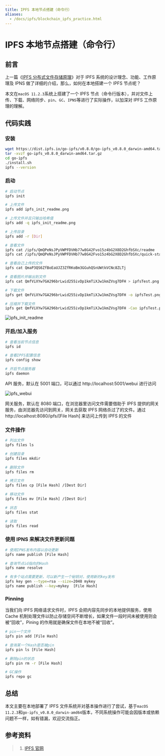 ```yaml
---
title: IPFS 本地节点搭建（命令行）
aliases:
  - /docs/ipfs/blockchain_ipfs_practice.html
---
```


# IPFS 本地节点搭建（命令行）

## 前言

上一篇《[IPFS 分布式文件存储原理](https://www.pseudoyu.com/zh/2021/03/25/blockchain_ipfs_structure/)》对于 IPFS 系统的设计理念、功能、工作原理及 IPNS 做了详细的介绍，那么，如何在本地搭建一个 IPFS 节点呢？

本文在`macOS 11.2.3`系统上搭建了一个 IPFS 节点（命令行版本），并对文件上传、下载、网络同步、`pin`、`GC`、`IPNS`等进行了实际操作，以加深对 IPFS 工作原理的理解。

## 代码实践

### 安装

```sh
wget https://dist.ipfs.io/go-ipfs/v0.8.0/go-ipfs_v0.8.0_darwin-amd64.tar.gz
tar -xvzf go-ipfs_v0.8.0_darwin-amd64.tar.gz
cd go-ipfs
./install.sh
ipfs --version
```

### 启动

```sh
# 启动节点
ipfs init

# 上传文件
ipfs add ipfs_init_readme.png

# 上传文件并且只输出哈希值
ipfs add -q ipfs_init_readme.png

# 上传目录
ipfs add -r [Dir]

# 查看文件
ipfs cat /ipfs/QmQPeNsJPyVWPFDVHb77w8G42Fvo15z4bG2X8D2GhfbSXc/readme
ipfs cat /ipfs/QmQPeNsJPyVWPFDVHb77w8G42Fvo15z4bG2X8D2GhfbSXc/quick-start

# 查看自己上传的文件
ipfs cat QmaP3QS6ZfBoEaUJZ3ZfRKoBm3GGuhQSnUWtkVCNc8ZLTj

# 查看图片并输出到文件
ipfs cat QmfViXYw7GA296brLwid255ivDp1kmTiXJw1kmZVsg7DFH > ipfsTest.png

# 下载文件
ipfs get QmfViXYw7GA296brLwid255ivDp1kmTiXJw1kmZVsg7DFH -o ipfsTest.png

# 压缩并下载文件
ipfs get QmfViXYw7GA296brLwid255ivDp1kmTiXJw1kmZVsg7DFH -Cao ipfsTest.png
```

![ipfs_init_readme](https://pseudoyu.oss-cn-hangzhou.aliyuncs.com/images/ipfs_init_readme.png)

### 开启/加入服务

```sh
# 查看当前节点信息 
ipfs id

# 查看IPFS配置信息
ipfs config show

# 开启节点服务器
ipfs daemon
```

API 服务，默认在 5001 端口，可以通过 http://localhost:5001/webui 进行访问

![ipfs_webui](https://pseudoyu.oss-cn-hangzhou.aliyuncs.com/images/ipfs_webui.png)

网关服务，默认在 8080 端口，在浏览器里访问文件需要借助于 IPFS 提供的网关服务，由浏览器先访问到网关，网关去获取 IPFS 网络杀过了的文件。通过 http://localhost:8080/ipfs/[File Hash] 来访问上传到 IPFS 的文件

### 文件操作

```sh
# 列出文件
ipfs files ls

# 创建目录
ipfs files mkdir

# 删除文件
ipfs files rm

# 拷贝文件
ipfs files cp [File Hash] /[Dest Dir]

# 移动文件
ipfs files mv [File Hash] /[Dest Dir]

# 状态
ipfs files stat

# 读取
ipfs files read
```

### 使用 IPNS 来解决文件更新问题

```sh
# 使用IPNS发布内容以自动更新
ipfs name publish [File Hash]

# 查询节点id指向的Hash
ipfs name resolve

# 有多个站点需要更新，可以新产生一个秘钥对，使用新的key发布
ipfs key gen --type=rsa --size=2048 mykey
ipfs name publish --key=mykey  [File Hash] 
```

### Pinning

当我们向 IPFS 网络请求文件时，IPFS 会把内容先同步的本地提供服务，使用 Cache 机制处理文件以防止存储空间不断增长，如果文件一段时间未被使用则会被“回收”，Pining 的作用就是确保文件在本地不被“回收”。

```sh
# pin一个文件
ipfs pin add [File Hash]

# 查询某一个Hash是否被pin
ipfs pin ls [File Hash]

# 删除pin的状态
ipfs pin rm -r [File Hash]

# GC操作
ipfs repo gc
```

## 总结

本文主要在本地部署了 IPFS 文件系统并对基本操作进行了尝试，基于`macOS 11.2.3`和`go-ipfs_v0.8.0_darwin-amd64`版本，不同系统操作可能会因版本或依赖问题不一样，如有错漏，欢迎交流指正。

## 参考资料

> 1. [IPFS 官网](https://ipfs.io)